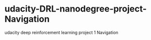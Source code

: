 # udacity-DRL-nanodegree-project-Navigation
udacity deep reinforcement learning project 1 Navigation
